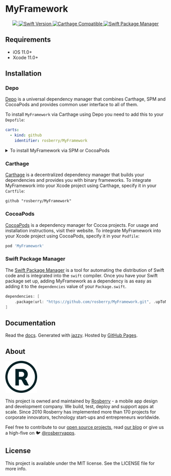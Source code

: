 # MyFramework
<p align="center">
    <a href="https://github.com/rosberry/MyFramework/actions">
      <img src="https://github.com/rosberry/MyFramework/workflows/Build/badge.svg" />
    </a>
    <a href="https://swift.org/">
        <img src="https://img.shields.io/badge/swift-5.0-orange.svg" alt="Swift Version" />
    </a>
    <a href="https://github.com/Carthage/Carthage">
        <img src="https://img.shields.io/badge/Carthage-compatible-green.svg" alt="Carthage Compatible" />
    </a>
    <a href="https://github.com/apple/swift-package-manager">
        <img src="https://img.shields.io/badge/spm-compatible-brightgreen.svg?style=flat" alt="Swift Package Manager" />
    </a>
</p>

## Requirements

- iOS 11.0+
- Xcode 11.0+

## Installation

### Depo

[Depo](https://github.com/rosberry/depo) is a universal dependency manager that combines Carthage, SPM and CocoaPods and provides common user interface to all of them.

To install `MyFramework` via Carthage using Depo you need to add this to your `Depofile`:
```yaml
carts:
  - kind: github
    identifier: rosberry/MyFramework
```

<details>
  <summary>To install MyFramework via SPM or CocoaPods</summary>

  #### Via SPM
  Add this to your Depofile:

  ```yaml
  swiftPackages:
    - name: MyFramework
      url: https://github.com/rosberry/MyFramework.git
      version:
        operation: upToNextMajor
        value: 1.0.0
  ```
  
  #### Via CocoaPods
  Add this to your Depofile:
  
  ```yaml
  pods:
    - name: MyFramework
  ```
</details>

### Carthage

[Carthage](https://github.com/Carthage/Carthage) is a decentralized dependency manager that builds your dependencies and provides you with binary frameworks. To integrate MyFramework into your Xcode project using Carthage, specify it in your `Cartfile`:

```ogdl
github "rosberry/MyFramework"
```

### CocoaPods

[CocoaPods](https://cocoapods.org) is a dependency manager for Cocoa projects. For usage and installation instructions, visit their website. To integrate MyFramework into your Xcode project using CocoaPods, specify it in your `Podfile`:

```ruby
pod 'MyFramework'
```

### Swift Package Manager

The [Swift Package Manager](https://swift.org/package-manager/) is a tool for automating the distribution of Swift code and is integrated into the `swift` compiler. Once you have your Swift package set up, adding MyFramework as a dependency is as easy as adding it to the `dependencies` value of your `Package.swift`.

```swift
dependencies: [
    .package(url: "https://github.com/rosberry/MyFramework.git", .upToNextMajor(from: "1.0.0"))
]
```

## Documentation

Read the [docs](https://rosberry.github.io/MyFramework). Generated with [jazzy](https://github.com/realm/jazzy). Hosted by [GitHub Pages](https://pages.github.com).

## About

<img src="https://github.com/rosberry/Foundation/blob/master/Assets/full_logo.png?raw=true" height="100" />

This project is owned and maintained by [Rosberry](http://about.rosberry.com/en) - a mobile app design and development company. We build, test, deploy and support apps at scale. Since 2010 Rosberry has implemented more than 170 projects for corporate innovators, technology start-ups and entrepreneurs worldwide. 

Feel free to contribute to our [open source projects](https://github.com/rosberry), read [our blog](https://medium.com/@Rosberry) or give us a high-five on 🐦 [@rosberryapps](http://twitter.com/RosberryApps).

## License

This project is available under the MIT license. See the LICENSE file for more info.
